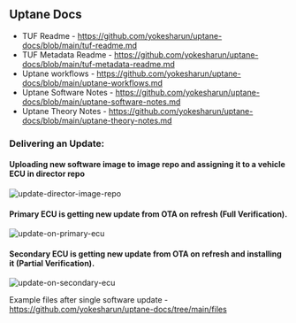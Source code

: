 ## Uptane Docs

- TUF Readme - https://github.com/yokesharun/uptane-docs/blob/main/tuf-readme.md
- TUF Metadata Readme - https://github.com/yokesharun/uptane-docs/blob/main/tuf-metadata-readme.md
- Uptane workflows - https://github.com/yokesharun/uptane-docs/blob/main/uptane-workflows.md
- Uptane Software Notes - https://github.com/yokesharun/uptane-docs/blob/main/uptane-software-notes.md
- Uptane Theory Notes - https://github.com/yokesharun/uptane-docs/blob/main/uptane-theory-notes.md

### Delivering an Update:

#### Uploading new software image to image repo and assigning it to a vehicle ECU in director repo

![update-director-image-repo](https://github.com/yokesharun/uptane-docs/blob/main/files/screenshots/update-director-image-repo.png)

#### Primary ECU is getting new update from OTA on refresh (Full Verification).

![update-on-primary-ecu](https://github.com/yokesharun/uptane-docs/blob/main/files/screenshots/update-on-primary-ecu.png)

#### Secondary ECU is getting new update from OTA on refresh and installing it (Partial Verification).

![update-on-secondary-ecu](https://github.com/yokesharun/uptane-docs/blob/main/files/screenshots/update-on-secondary-ecu.png)

Example files after single software update - https://github.com/yokesharun/uptane-docs/tree/main/files
